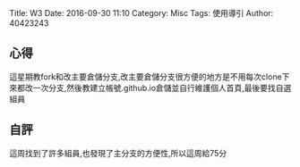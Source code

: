 Title: W3
Date: 2016-09-30 11:10
Category: Misc
Tags: 使用導引
Author: 40423243


<section>
<h1>心得</h1>
這星期教fork和改主要倉儲分支,改主要倉儲分支很方便的地方是不用每次clone下來都改一次分支,然後教建立帳號.github.io倉儲並自行維護個人首頁,最後要找自選組員
</section>
<section>
    <h1>自評</h1>
    <p>這周找到了許多組員,也發現了主分支的方便性,所以這周給75分</p>
</section>